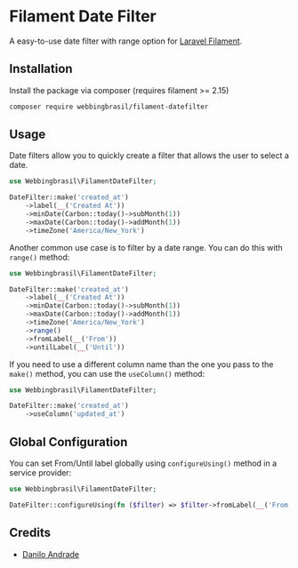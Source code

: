
# Filament Date Filter

A easy-to-use date filter with range option for [Laravel Filament](https://filamentadmin.com/).

## Installation

Install the package via composer (requires filament >= 2.15)
```bash
composer require webbingbrasil/filament-datefilter
```

## Usage

Date filters allow you to quickly create a filter that allows the user to select a date.

```php
use Webbingbrasil\FilamentDateFilter;

DateFilter::make('created_at')
    ->label(__('Created At'))
    ->minDate(Carbon::today()->subMonth(1))
    ->maxDate(Carbon::today()->addMonth(1))
    ->timeZone('America/New_York')
```

Another common use case is to filter by a date range. You can do this with `range()` method:

```php
use Webbingbrasil\FilamentDateFilter;

DateFilter::make('created_at')
    ->label(__('Created At'))
    ->minDate(Carbon::today()->subMonth(1))
    ->maxDate(Carbon::today()->addMonth(1))
    ->timeZone('America/New_York')
    ->range()
    ->fromLabel(__('From'))
    ->untilLabel(__('Until'))
```

If you need to use a different column name than the one you pass to the `make()` method, you can use the `useColumn()` method:


```php
use Webbingbrasil\FilamentDateFilter;

DateFilter::make('created_at')
    ->useColumn('updated_at')
```

## Global Configuration

You can set From/Until label globally using `configureUsing()` method in a service provider:

```php
use Webbingbrasil\FilamentDateFilter;

DateFilter::configureUsing(fn ($filter) => $filter->fromLabel(__('From'))->untilLabel(__('Until')));
```

## Credits

-   [Danilo Andrade](https://github.com/dmandrade)
